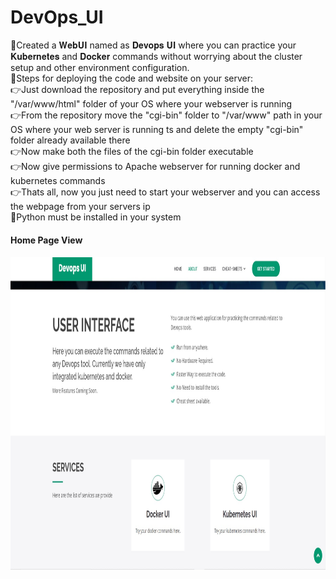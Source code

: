 # DevOps_UI
📌Created a  𝐖𝐞𝐛𝐔𝐈 named as 𝐃𝐞𝐯𝐨𝐩𝐬 𝐔𝐈 where you can practice your 𝐊𝐮𝐛𝐞𝐫𝐧𝐞𝐭𝐞𝐬 and 𝐃𝐨𝐜𝐤𝐞𝐫 commands without worrying about the cluster setup and other environment configuration. <br>
📌Steps for deploying the code and website on your server:<br>
👉Just download the repository and put everything inside the "/var/www/html" folder of your OS where your webserver is running<br>
👉From the repository move the "cgi-bin" folder to "/var/www" path in your OS where your web server is running ts and delete the empty "cgi-bin" folder already available there<br>
👉Now make both the files of the cgi-bin folder executable<br>
👉Now give permissions to Apache webserver for running docker and kubernetes commands<br>
👉Thats all, now you just need to start your webserver and you can access the webpage from your servers ip<br>
📌Python must be installed in your system

<h4> Home Page View <h4>
<p align="center">
<img src="devops.jpg" width="600" height="500"> 
</p>
